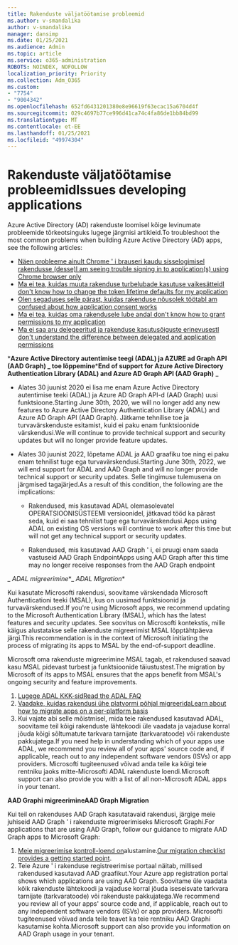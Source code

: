 ```yaml
---
title: Rakenduste väljatöötamise probleemid
ms.author: v-smandalika
author: v-smandalika
manager: dansimp
ms.date: 01/25/2021
ms.audience: Admin
ms.topic: article
ms.service: o365-administration
ROBOTS: NOINDEX, NOFOLLOW
localization_priority: Priority
ms.collection: Adm_O365
ms.custom:
- "7754"
- "9004342"
ms.openlocfilehash: 652fd6431201380e8e96619f63ecac15a6704d4f
ms.sourcegitcommit: 029c4697b77ce996d41ca74c4fa86de1bb84bd99
ms.translationtype: MT
ms.contentlocale: et-EE
ms.lasthandoff: 01/25/2021
ms.locfileid: "49974304"
---
```

# <a name="issues-developing-applications"></a><span data-ttu-id="dc091-102">Rakenduste väljatöötamise probleemid</span><span class="sxs-lookup"><span data-stu-id="dc091-102">Issues developing applications</span></span>

<span data-ttu-id="dc091-103">Azure Active Directory (AD) rakenduste loomisel kõige levinumate probleemide tõrkeotsinguks lugege järgmisi artikleid.</span><span class="sxs-lookup"><span data-stu-id="dc091-103">To troubleshoot the most common problems when building Azure Active Directory (AD) apps, see the following articles:</span></span>

- [<span data-ttu-id="dc091-104">Näen probleeme ainult Chrome ' i brauseri kaudu sisselogimisel rakendusse (desse)</span><span class="sxs-lookup"><span data-stu-id="dc091-104">I am seeing trouble signing in to application(s) using Chrome browser only</span></span>](https://docs.microsoft.com/office365/troubleshoot/miscellaneous/chrome-behavior-affects-applications) 
- [<span data-ttu-id="dc091-105">Ma ei tea, kuidas muuta rakenduse turbelubade kasutuse vaikesätteid</span><span class="sxs-lookup"><span data-stu-id="dc091-105">I don't know how to change the token lifetime defaults for my application</span></span>](https://docs.microsoft.com/azure/active-directory/develop/registration-config-change-token-lifetime-how-to) 
- [<span data-ttu-id="dc091-106">Olen segaduses selle pärast, kuidas rakenduse nõusolek töötab</span><span class="sxs-lookup"><span data-stu-id="dc091-106">I am confused about how application consent works</span></span>](https://docs.microsoft.com/azure/active-directory/application-dev-consent-framework) 
- [<span data-ttu-id="dc091-107">Ma ei tea, kuidas oma rakendusele lube anda</span><span class="sxs-lookup"><span data-stu-id="dc091-107">I don't know how to grant permissions to my application</span></span>](https://docs.microsoft.com/azure/active-directory/manage-apps/configure-user-consent) 
- [<span data-ttu-id="dc091-108">Ma ei saa aru delegeeritud ja rakenduse kasutusõiguste erinevusest</span><span class="sxs-lookup"><span data-stu-id="dc091-108">I don't understand the difference between delegated and application permissions</span></span>](https://docs.microsoft.com/azure/active-directory/develop/delegated-and-app-perms)

<span data-ttu-id="dc091-109">\***Azure Active Directory autentimise teegi (ADAL) ja AZURE ad Graph API (AAD Graph) _ toe lõppemine**</span><span class="sxs-lookup"><span data-stu-id="dc091-109">\***End of support for Azure Active Directory Authentication Library (ADAL) and Azure AD Graph API (AAD Graph)** _</span></span>

- <span data-ttu-id="dc091-110">Alates 30 juunist 2020 ei lisa me enam Azure Active Directory autentimise teeki (ADAL) ja Azure AD Graph API-d (AAD Graph) uusi funktsioone.</span><span class="sxs-lookup"><span data-stu-id="dc091-110">Starting June 30th, 2020, we will no longer add any new features to Azure Active Directory Authentication Library (ADAL) and Azure AD Graph API (AAD Graph).</span></span> <span data-ttu-id="dc091-111">Jätkame tehnilise toe ja turvavärskenduste esitamist, kuid ei paku enam funktsioonide värskendusi.</span><span class="sxs-lookup"><span data-stu-id="dc091-111">We will continue to provide technical support and security updates but will no longer provide feature updates.</span></span>

- <span data-ttu-id="dc091-112">Alates 30 juunist 2022, lõpetame ADAL ja AAD graafiku toe ning ei paku enam tehnilist tuge ega turvavärskendusi.</span><span class="sxs-lookup"><span data-stu-id="dc091-112">Starting June 30th, 2022, we will end support for ADAL and AAD Graph and will no longer provide technical support or security updates.</span></span> <span data-ttu-id="dc091-113">Selle tingimuse tulemusena on järgmised tagajärjed.</span><span class="sxs-lookup"><span data-stu-id="dc091-113">As a result of this condition, the following are the implications:</span></span>

    - <span data-ttu-id="dc091-114">Rakendused, mis kasutavad ADAL olemasolevatel OPERATSIOONISÜSTEEMI versioonidel, jätkavad tööd ka pärast seda, kuid ei saa tehnilist tuge ega turvavärskendusi.</span><span class="sxs-lookup"><span data-stu-id="dc091-114">Apps using ADAL on existing OS versions will continue to work after this time but will not get any technical support or security updates.</span></span>

    - <span data-ttu-id="dc091-115">Rakendused, mis kasutavad AAD Graph ' i, ei pruugi enam saada vastuseid AAD Graph Endpoint</span><span class="sxs-lookup"><span data-stu-id="dc091-115">Apps using AAD Graph after this time may no longer receive responses from the AAD Graph endpoint</span></span>

<span data-ttu-id="dc091-116">_ *ADAL migreerimine*\*</span><span class="sxs-lookup"><span data-stu-id="dc091-116">_ *ADAL Migration*\*</span></span>

<span data-ttu-id="dc091-117">Kui kasutate Microsofti rakendusi, soovitame värskendada Microsoft Authenticationi teeki (MSAL), kus on uusimad funktsioonid ja turvavärskendused.</span><span class="sxs-lookup"><span data-stu-id="dc091-117">If you're using Microsoft apps, we recommend updating to the Microsoft Authentication Library (MSAL), which has the latest features and security updates.</span></span> <span data-ttu-id="dc091-118">See soovitus on Microsofti kontekstis, mille käigus alustatakse selle rakenduste migreerimist MSAL lõpptähtpäeva järgi.</span><span class="sxs-lookup"><span data-stu-id="dc091-118">This recommendation is in the context of Microsoft initiating the process of migrating its apps to MSAL by the end-of-support deadline.</span></span> 

<span data-ttu-id="dc091-119">Microsoft oma rakenduste migreerimine MSAL tagab, et rakendused saavad kasu MSAL pidevast turbest ja funktsioonide täiustustest.</span><span class="sxs-lookup"><span data-stu-id="dc091-119">The migration by Microsoft of its apps to MSAL ensures that the apps benefit from MSAL's ongoing security and feature improvements.</span></span>

1. [<span data-ttu-id="dc091-120">Lugege ADAL KKK-sid</span><span class="sxs-lookup"><span data-stu-id="dc091-120">Read the ADAL FAQ</span></span>](https://docs.microsoft.com/azure/active-directory/develop/msal-migration#frequently-asked-questions-faq) 
2. [<span data-ttu-id="dc091-121">Vaadake, kuidas rakendusi ühe platvormi põhjal migreerida</span><span class="sxs-lookup"><span data-stu-id="dc091-121">Learn about how to migrate apps on a per-platform basis</span></span>](https://docs.microsoft.com/azure/active-directory/develop/msal-migration#frequently-asked-questions-faq) 
3. <span data-ttu-id="dc091-122">Kui vajate abi selle mõistmisel, mida teie rakendused kasutavad ADAL, soovitame teil kõigi rakenduste lähtekoodi üle vaadata ja vajaduse korral jõuda kõigi sõltumatute tarkvara tarnijate (tarkvaratoode) või rakenduste pakkujatega.</span><span class="sxs-lookup"><span data-stu-id="dc091-122">If you need help in understanding which of your apps use ADAL, we recommend you review all of your apps' source code and, if applicable, reach out to any independent software vendors (ISVs) or app providers.</span></span> <span data-ttu-id="dc091-123">Microsofti tugiteenused võivad anda teile ka kõigi teie rentniku jaoks mitte-Microsofti ADAL rakenduste loendi.</span><span class="sxs-lookup"><span data-stu-id="dc091-123">Microsoft support can also provide you with a list of all non-Microsoft ADAL apps in your tenant.</span></span>

<span data-ttu-id="dc091-124">**AAD Graphi migreerimine**</span><span class="sxs-lookup"><span data-stu-id="dc091-124">**AAD Graph Migration**</span></span>

<span data-ttu-id="dc091-125">Kui teil on rakenduses AAD Graph kasutatavaid rakendusi, järgige meie juhiseid AAD Graph ' i rakenduste migreerimiseks Microsoft Graphi.</span><span class="sxs-lookup"><span data-stu-id="dc091-125">For applications that are using AAD Graph, follow our guidance to migrate AAD Graph apps to Microsoft Graph:</span></span>

1. <span data-ttu-id="dc091-126">[Meie migreerimise kontroll-loend on](https://docs.microsoft.com/graph/migrate-azure-ad-graph-planning-checklist)alustamine.</span><span class="sxs-lookup"><span data-stu-id="dc091-126">[Our migration checklist provides a getting started point](https://docs.microsoft.com/graph/migrate-azure-ad-graph-planning-checklist).</span></span> 
2. <span data-ttu-id="dc091-127">Teie Azure ' i rakenduse registreerimise portaal näitab, millised rakendused kasutavad AAD graafikut.</span><span class="sxs-lookup"><span data-stu-id="dc091-127">Your Azure app registration portal shows which applications are using AAD Graph.</span></span> <span data-ttu-id="dc091-128">Soovitame üle vaadata kõik rakenduste lähtekoodi ja vajaduse korral jõuda iseseisvate tarkvara tarnijate (tarkvaratoode) või rakenduste pakkujatega.</span><span class="sxs-lookup"><span data-stu-id="dc091-128">We recommend you review all of your apps' source code and, if applicable, reach out to any independent software vendors (ISVs) or app providers.</span></span> <span data-ttu-id="dc091-129">Microsofti tugiteenused võivad anda teile teavet ka teie rentniku AAD Graphi kasutamise kohta.</span><span class="sxs-lookup"><span data-stu-id="dc091-129">Microsoft support can also provide you information on AAD Graph usage in your tenant.</span></span>







